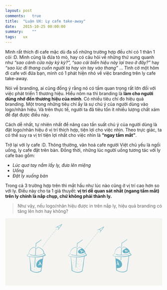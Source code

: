 ```yaml
---
layout: post
comments:   true
title:  "Luận UX: Ly cafe take-away"
date:   2015-10-25 00:00:00
summary:    ""
tags:	ux
---
```


Mình rất thích đi cafe mặc dù đa số những trường hợp đều chỉ có 1 thân 1 cõi :D.
Mình cũng là đứa tò mò, hay có câu hỏi về những thứ xung quanh như *“sao cánh
cửa này kỳ kỳ?”, “sao cái biển hiệu này lại treo ở đây?”* hay *“sao lúc đi thang
cuốn người ta hay vịn tay vào thang”* … Tình cờ một hôm đi cafe với đứa bạn,
mình có 1 phát hiện nhỏ về việc branding trên ly cafe take-away.

Nói về branding, ai cũng đồng ý rằng nó có tầm quan trọng rất lớn đối với việc
phát triển 1 thương hiệu. Hiểu nôm na thì branding là **làm cho người dùng nhớ
đến thương hiệu của mình**. Có nhiều tiêu chí đo hiệu quả branding. Một trong
những tiêu chí ấy là sự chú ý của người dùng vào logo/nhãn hiệu. Và trên thực
tế, người ta đã tiêu tốn ít nhiều lượng chất xám để đạt được điều này.

Cách dễ nhất, tự nhiên nhất để nâng cao tần suất chú ý của người dùng là đặt
logo/nhãn hiệu ở vị trí thích hợp, tiện lợi cho việc nhìn. Theo trực giác, ta có
thể suy ra vị trí tiện lợi nhất cho việc nhìn là **“ngay tầm mắt”**.

Trở lại với ly cafe :D. Thông thường, văn hoá cafe người Việt chủ yếu là ngồi
uống, ly cafe đặt trên bàn. Đồng thời, những lúc người uống tương tác với ly
cafe bao gồm:

- *Lúc quơ tay nắm lấy ly, đưa lên miệng*
- *Uống*
- *Đặt ly xuống bàn*

Trong cả 3 trường hợp trên thì mắt hầu như lúc nào cũng ở vị trí cao hơn so với
ly. Điều này cho ta 1 giả thuyết: **vị trí dễ quan sát nhất (ngang tầm mắt) trên
ly chính là nắp chụp, chứ không phải thành ly.**

> Như vậy, nếu logo/nhãn hiệu được in trên nắp ly, hiệu quả branding có tăng lên
> hơn hay không?

<img src = "/assets/misc/ux_coffee.png">
